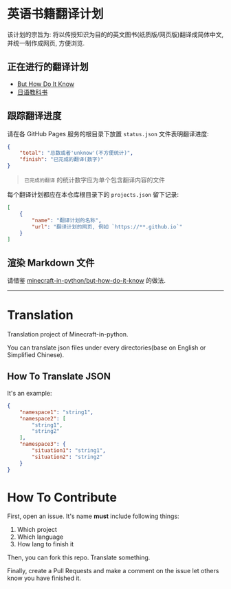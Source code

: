 # 英语书籍翻译计划
该计划的宗旨为: 将以传授知识为目的的英文图书(纸质版/网页版)翻译成简体中文, 并统一制作成网页, 方便浏览.

## 正在进行的翻译计划

- [But How Do It Know](https://github.com/minecraft-in-python/but-how-do-it-know)
- [日语教科书](https://github.com/minecraft-in-python/nihongo-textbook)

## 跟踪翻译进度
请在各 GitHub Pages 服务的根目录下放置 `status.json` 文件表明翻译进度:
```json
{
	"total": "总数或者'unknow'(不方便统计)",
	"finish": "已完成的翻译(数字)"
}
```
> `已完成的翻译` 的统计数字应为单个包含翻译内容的文件

每个翻译计划都应在本仓库根目录下的 `projects.json` 留下记录:
```json
[
	{
		"name": "翻译计划的名称",
		"url": "翻译计划的网页, 例如 `https://**.github.io`"
	}
]
```

## 渲染 Markdown 文件
请借鉴 [minecraft-in-python/but-how-do-it-know](https://github.com/minecraft-in-python/but-how-do-it-know) 的做法.

- - -

# Translation
Translation project of Minecraft-in-python.

You can translate json files under every directories(base on English or Simplified Chinese).

## How To Translate JSON
It's an example:
```json
{
	"namespace1": "string1",
	"namespace2": [
		"string1",
		"string2"
	],
	"namespace3": {
		"situation1": "string1",
		"situation2": "string2"
	}
}
```

# How To Contribute
First, open an issue. It's name **must** include following things:

1. Which project
2. Which language
3. How lang to finish it

Then, you can fork this repo. Translate something.

Finally, create a Pull Requests and make a comment on the issue let others know you have finished it.

